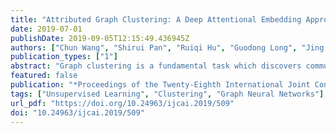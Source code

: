 ```yaml
---
title: "Attributed Graph Clustering: A Deep Attentional Embedding Approach"
date: 2019-07-01
publishDate: 2019-09-05T12:15:49.436945Z
authors: ["Chun Wang", "Shirui Pan", "Ruiqi Hu", "Guodong Long", "Jing Jiang", "Chengqi Zhang"]
publication_types: ["1"]
abstract: "Graph clustering is a fundamental task which discovers communities or groups in networks. Recent studies have mostly focused on developing deep learning approaches to learn a compact graph embedding, upon which classic clustering methods like k-means or spectral clustering algorithms are applied. These two-step frameworks are difficult to manipulate and usually lead to suboptimal performance, mainly because the graph embedding is not goal-directed, i.e., designed for the specific clustering task. In this paper, we propose a goal-directed deep learning approach, Deep Attentional Embedded Graph Clustering (DAEGC for short). Our method focuses on attributed graphs to sufficiently explore the two sides of information in graphs. By employing an attention network to capture the importance of the neighboring nodes to a target node, our DAEGC algorithm encodes the topological structure and node content in a graph to a compact representation, on which an inner product decoder is trained to reconstruct the graph structure. Furthermore, soft labels from the graph embedding itself are generated to supervise a self-training graph clustering process, which iteratively refines the clustering results. The self-training process is jointly learned and optimized with the graph embedding in a unified framework, to mutually benefit both components. Experimental results compared with state-of-the-art algorithms demonstrate the superiority of our method."
featured: false
publication: "*Proceedings of the Twenty-Eighth International Joint Conference on Artificial Intelligence, IJCAI-19*"
tags: ["Unsupervised Learning", "Clustering", "Graph Neural Networks"]
url_pdf: "https://doi.org/10.24963/ijcai.2019/509"
doi: "10.24963/ijcai.2019/509"
---
```


